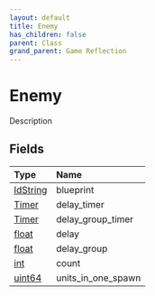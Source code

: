 ```yaml
---
layout: default
title: Enemy
has_children: false
parent: Class
grand_parent: Game Reflection
---
```

# Enemy
Description 

## Fields
| Type | Name |
|:-------------|:--------------|
| [IdString](/game-reflection/components/id_string.md) | blueprint |
| [Timer](/game-reflection/classes/timer.md) | delay_timer |
| [Timer](/game-reflection/classes/timer.md) | delay_group_timer |
| [float](/game-reflection/components/float.md) | delay |
| [float](/game-reflection/components/float.md) | delay_group |
| [int](/game-reflection/enums/int.md) | count |
| [uint64](/game-reflection/components/uint64.md) | units_in_one_spawn |
